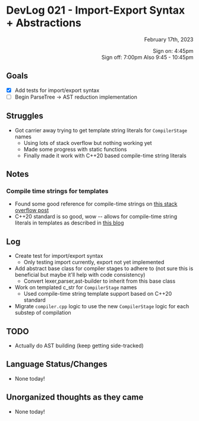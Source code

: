 # DevLog 021 - Import-Export Syntax + Abstractions
<div align="right">
February 17th, 2023

Sign on: 4:45pm\
Sign off: 7:00pm
Also 9:45 - 10:45pm
</div>

## Goals
- [x] Add tests for import/export syntax
- [ ] Begin ParseTree -> AST reduction implementation

## Struggles
- Got carrier away trying to get template string literals for `CompilerStage` names
  - Using lots of stack overflow but nothing working yet
  - Made some progress with static functions
  - Finally made it work with C++20 based compile-time string literals

## Notes
### Compile time strings for templates
- Found some good reference for compile-time strings on [this stack overflow post](https://stackoverflow.com/questions/15858141/conveniently-declaring-compile-time-strings-in-c/15863804#15863804)
- C++20 standard is so good, wow -- allows for compile-time string literals in templates as described in [this blog](https://ctrpeach.io/posts/cpp20-string-literal-template-parameters/)

## Log
- Create test for import/export syntax
  - Only testing import currently, export not yet implemented
- Add abstract base class for compiler stages to adhere to (not sure this is beneficial but maybe it'll help with code consistency)
  - Convert lexer,parser,ast-builder to inherit from this base class
- Work on templated c_str for `CompilerStage` names
  - Used compile-time string template support based on C++20 standard
- Migrate `compiler.cpp` logic to use the new `CompilerStage` logic for each substep of compilation

## TODO
- Actually do AST building (keep getting side-tracked)

## Language Status/Changes
- None today!

## Unorganized thoughts as they came
- None today!